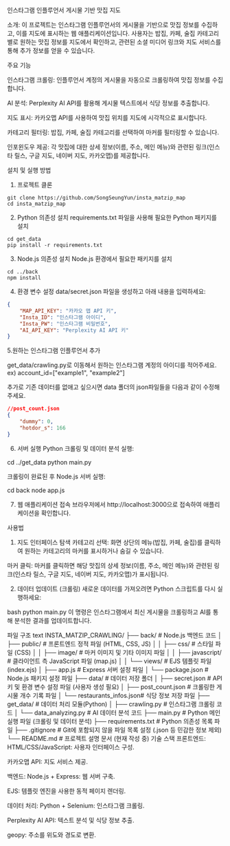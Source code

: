 인스타그램 인플루언서 게시물 기반 맛집 지도

소개:
이 프로젝트는 인스타그램 인플루언서의 게시물을 기반으로 맛집 정보를 수집하고, 이를 지도에 표시하는 웹 애플리케이션입니다. 사용자는 밥집, 카페, 술집 카테고리별로 원하는 맛집 정보를 지도에서 확인하고, 관련된 소셜 미디어 링크와 지도 서비스를 통해 추가 정보를 얻을 수 있습니다.

주요 기능

인스타그램 크롤링: 인플루언서 계정의 게시물을 자동으로 크롤링하여 맛집 정보를 수집합니다.

AI 분석: Perplexity AI API를 활용해 게시물 텍스트에서 식당 정보를 추출합니다.

지도 표시: 카카오맵 API를 사용하여 맛집 위치를 지도에 시각적으로 표시합니다.

카테고리 필터링: 밥집, 카페, 술집 카테고리를 선택하여 마커를 필터링할 수 있습니다.

인포윈도우 제공: 각 맛집에 대한 상세 정보(이름, 주소, 메인 메뉴)와 관련된 링크(인스타 릴스, 구글 지도, 네이버 지도, 카카오맵)를 제공합니다.


설치 및 실행 방법

1. 프로젝트 클론
```
git clone https://github.com/SongSeungYun/insta_matzip_map
cd insta_matzip_map
```

2. Python 의존성 설치
requirements.txt 파일을 사용해 필요한 Python 패키지를 설치
```
cd get_data
pip install -r requirements.txt
```
3. Node.js 의존성 설치
Node.js 환경에서 필요한 패키지를 설치
```
cd ../back
npm install
```
4. 환경 변수 설정
data/secret.json 파일을 생성하고 아래 내용을 입력하세요:

```json
{
    "MAP_API_KEY": "카카오 맵 API 키",
    "Insta_ID": "인스타그램 아이디",
    "Insta_PW": "인스타그램 비밀번호",
    "AI_API_KEY": "Perplexity AI API 키"
}
```
5.원하는 인스타그램 인플루언서 추가

get_data/crawling.py로 이동해서 원하는 인스타그램 계정의 아이디를 적어주세요.
ex) account_id=["example1", "example2"]

추가로 기존 데이터를 없애고 싶으시면 data 폴더의 json파일들을 다음과 같이 수정해주세요.
```json
//post_count.json
{
    "dummy": 0,
    "hotdor_s": 166
}
```


6. 서버 실행
Python 크롤링 및 데이터 분석 실행:

cd ../get_data
python main.py

크롤링이 완료된 후 Node.js 서버 실행:

cd back
node app.js

7. 웹 애플리케이션 접속
브라우저에서 http://localhost:3000으로 접속하여 애플리케이션을 확인합니다.

사용법
1. 지도 인터페이스 탐색
카테고리 선택: 화면 상단의 메뉴(밥집, 카페, 술집)를 클릭하여 원하는 카테고리의 마커를 표시하거나 숨길 수 있습니다.

마커 클릭: 마커를 클릭하면 해당 맛집의 상세 정보(이름, 주소, 메인 메뉴)와 관련된 링크(인스타 릴스, 구글 지도, 네이버 지도, 카카오맵)가 표시됩니다.

2. 데이터 업데이트 (크롤링)
새로운 데이터를 가져오려면 Python 스크립트를 다시 실행하세요:

bash
python main.py
이 명령은 인스타그램에서 최신 게시물을 크롤링하고 AI를 통해 분석한 결과를 업데이트합니다.

파일 구조
text
INSTA_MATZIP_CRAWLING/
├── back/                     # Node.js 백엔드 코드
│   ├── public/               # 프론트엔드 정적 파일 (HTML, CSS, JS)
│   │   ├── css/              # 스타일 파일 (CSS)
│   │   ├── image/            # 마커 이미지 및 기타 이미지 파일
│   │   ├── javascript/       # 클라이언트 측 JavaScript 파일 (map.js)
│   │   └── views/            # EJS 템플릿 파일 (index.ejs)
│   ├── app.js                # Express 서버 설정 파일
│   └── package.json          # Node.js 패키지 설정 파일
├── data/                     # 데이터 저장 폴더
│   ├── secret.json           # API 키 및 환경 변수 설정 파일 (사용자 생성 필요)
│   ├── post_count.json       # 크롤링한 게시물 개수 기록 파일
│   └── restaurants_infos.json# 식당 정보 저장 파일
├── get_data/                 # 데이터 처리 모듈(Python)
│   ├── crawling.py           # 인스타그램 크롤링 코드
│   └── data_analyzing.py     # AI 데이터 분석 코드
├── main.py                   # Python 메인 실행 파일 (크롤링 및 데이터 분석)
├── requirements.txt          # Python 의존성 목록 파일
├── .gitignore                # Git에 포함되지 않을 파일 목록 설정 (.json 등 민감한 정보 제외)
└── README.md                 # 프로젝트 설명 문서 (현재 작성 중)
기술 스택
프론트엔드:
HTML/CSS/JavaScript: 사용자 인터페이스 구성.

카카오맵 API: 지도 서비스 제공.

백엔드:
Node.js + Express: 웹 서버 구축.

EJS: 템플릿 엔진을 사용한 동적 페이지 렌더링.

데이터 처리:
Python + Selenium: 인스타그램 크롤링.

Perplexity AI API: 텍스트 분석 및 식당 정보 추출.

geopy: 주소를 위도와 경도로 변환.
